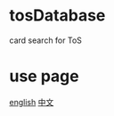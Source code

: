 # tosDatabase

card search for ToS

# use page

[english](https://towerofsaviors.fandom.com/wiki/Gallery:All_Cards)
[中文](https://tos.fandom.com/zh/wiki/Category:%E5%8F%AC%E5%96%9A%E7%8D%B8?variant=zh-hant)
